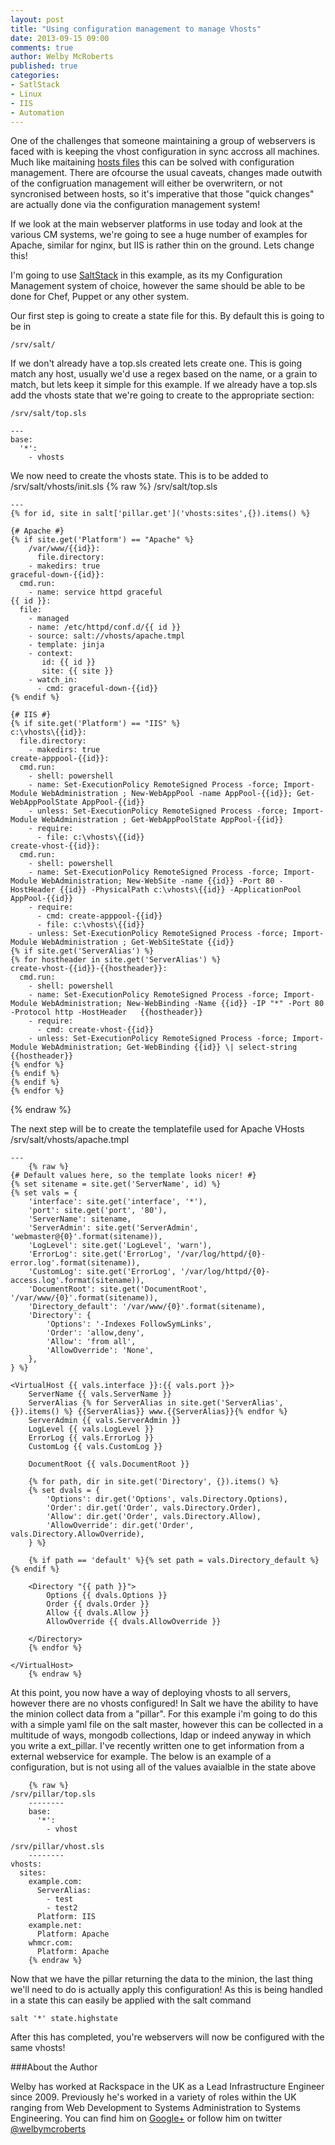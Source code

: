 ```yaml
---
layout: post
title: "Using configuration management to manage Vhosts"
date: 2013-09-15 09:00
comments: true
author: Welby McRoberts
published: true
categories: 
- SatlStack
- Linux
- IIS
- Automation
---
```


One of the challenges that someone maintaining a group of webservers is faced with is keeping the vhost configuration in sync accross all machines. Much like maitaining [hosts files](http://developer.rackspace.com/blog/chef-creating-dynamic-host-files.html) this can be solved with configuration management. There are ofcourse the usual caveats, changes made outwith of the configruation management will either be overwritern, or not syncronised between hosts, so it's imperative that those "quick changes" are actually done via the configuration management system!

If we look at the main webserver platforms in use today and look at the various CM systems, we're going to see a huge number of examples for Apache, similar for nginx, but IIS is rather thin on the ground. Lets change this!

I'm going to use [SaltStack](http://www.saltstack.com/) in this example, as its my Configuration Management system of choice, however the same should be able to be done for Chef, Puppet or any other system.<!--More-->

Our first step is going to create a state file for this. By default this is going to be in 

	/srv/salt/

If we don't already have a top.sls created lets create one. This is going match any host, usually we'd use a regex based on the name, or a grain to match, but lets keep it simple for this example. If we already have a top.sls add the vhosts state that we're going to create to the appropriate section:

	/srv/salt/top.sls

	---
	base:
	  '*':
	    - vhosts



We now need to create the vhosts state. This is to be added to /srv/salt/vhosts/init.sls
{% raw %}
	/srv/salt/top.sls

	---
	{% for id, site in salt['pillar.get']('vhosts:sites',{}).items() %}
	
	{# Apache #}
	{% if site.get('Platform') == "Apache" %}
        /var/www/{{id}}:
          file.directory:
	    - makedirs: true
	graceful-down-{{id}}:
	  cmd.run:
	    - name: service httpd graceful
	{{ id }}:
	  file:
	    - managed
	    - name: /etc/httpd/conf.d/{{ id }}
	    - source: salt://vhosts/apache.tmpl
	    - template: jinja
	    - context:
	       id: {{ id }}
	       site: {{ site }}
	    - watch_in:
	      - cmd: graceful-down-{{id}}
	{% endif %}
	
	{# IIS #}
	{% if site.get('Platform') == "IIS" %}
	c:\vhosts\{{id}}:
	  file.directory:
	    - makedirs: true
	create-apppool-{{id}}:
	  cmd.run:
	    - shell: powershell
	    - name: Set-ExecutionPolicy RemoteSigned Process -force; Import-Module WebAdministration ; New-WebAppPool -name AppPool-{{id}}; Get-WebAppPoolState AppPool-{{id}}
	    - unless: Set-ExecutionPolicy RemoteSigned Process -force; Import-Module WebAdministration ; Get-WebAppPoolState AppPool-{{id}}
	    - require:
	      - file: c:\vhosts\{{id}}
	create-vhost-{{id}}:
	  cmd.run:
	    - shell: powershell
	    - name: Set-ExecutionPolicy RemoteSigned Process -force; Import-Module WebAdministration; New-WebSite -name {{id}} -Port 80 -HostHeader {{id}} -PhysicalPath c:\vhosts\{{id}} -ApplicationPool AppPool-{{id}}
	    - require:
	      - cmd: create-apppool-{{id}}
	      - file: c:\vhosts\{{id}}
	    - unless: Set-ExecutionPolicy RemoteSigned Process -force; Import-Module WebAdministration ; Get-WebSiteState {{id}}
	{% if site.get('ServerAlias') %}
	{% for hostheader in site.get('ServerAlias') %}
	create-vhost-{{id}}-{{hostheader}}:
	  cmd.run:
	    - shell: powershell
	    - name: Set-ExecutionPolicy RemoteSigned Process -force; Import-Module WebAdministration; New-WebBinding -Name {{id}} -IP "*" -Port 80 -Protocol http -HostHeader 	{{hostheader}}
	    - require:
	      - cmd: create-vhost-{{id}}
	    - unless: Set-ExecutionPolicy RemoteSigned Process -force; Import-Module WebAdministration; Get-WebBinding {{id}} \| select-string {{hostheader}}
	{% endfor %}
	{% endif %}
	{% endif %}
	{% endfor %}
{% endraw %}



The next step will be to create the templatefile used for Apache VHosts
	/srv/salt/vhosts/apache.tmpl

	---
        {% raw %}
	{# Default values here, so the template looks nicer! #}
	{% set sitename = site.get('ServerName', id) %}
	{% set vals = {
	    'interface': site.get('interface', '*'),
	    'port': site.get('port', '80'),
	    'ServerName': sitename,
	    'ServerAdmin': site.get('ServerAdmin', 'webmaster@{0}'.format(sitename)),
	    'LogLevel': site.get('LogLevel', 'warn'),
	    'ErrorLog': site.get('ErrorLog', '/var/log/httpd/{0}-error.log'.format(sitename)),
	    'CustomLog': site.get('ErrorLog', '/var/log/httpd/{0}-access.log'.format(sitename)),
	    'DocumentRoot': site.get('DocumentRoot', '/var/www/{0}'.format(sitename)),
	    'Directory_default': '/var/www/{0}'.format(sitename),
	    'Directory': {
	        'Options': '-Indexes FollowSymLinks',
	        'Order': 'allow,deny',
	        'Allow': 'from all',
	        'AllowOverride': 'None',
	    },
	} %}
	
	<VirtualHost {{ vals.interface }}:{{ vals.port }}>
	    ServerName {{ vals.ServerName }}
	    ServerAlias {% for ServerAlias in site.get('ServerAlias', {}).items() %} {{ServerAlias}} www.{{ServerAlias}}{% endfor %}
	    ServerAdmin {{ vals.ServerAdmin }}
	    LogLevel {{ vals.LogLevel }}
	    ErrorLog {{ vals.ErrorLog }}
	    CustomLog {{ vals.CustomLog }}
	
	    DocumentRoot {{ vals.DocumentRoot }}
	
	    {% for path, dir in site.get('Directory', {}).items() %}
	    {% set dvals = {
	        'Options': dir.get('Options', vals.Directory.Options),
	        'Order': dir.get('Order', vals.Directory.Order),
	        'Allow': dir.get('Order', vals.Directory.Allow),
	        'AllowOverride': dir.get('Order', vals.Directory.AllowOverride),
	    } %}
	
	    {% if path == 'default' %}{% set path = vals.Directory_default %}{% endif %}
	
	    <Directory "{{ path }}">
	        Options {{ dvals.Options }}
	        Order {{ dvals.Order }}
	        Allow {{ dvals.Allow }}
	        AllowOverride {{ dvals.AllowOverride }}
	
	    </Directory>
	    {% endfor %}
	
	</VirtualHost>
        {% endraw %}

At this point, you now have a way of deploying vhosts to all servers, however there are no vhosts configured! In Salt we have the ability to have the minion collect data from  a "pillar". For this example i'm going to do this with a simple yaml file on the salt master, however this can be collected in a multitude of ways, mongodb collections, ldap or indeed anyway in which you write a ext_pillar. I've recently written one to get information from a external webservice for example. The below is an example of a configuration, but is not using all of the values avaialble in the state above

        {% raw %}
	/srv/pillar/top.sls
        --------
        base:
          '*':
            - vhost

	/srv/pillar/vhost.sls
        --------
	vhosts:
	  sites:
	    example.com:
	      ServerAlias:
	        - test
	        - test2
	      Platform: IIS
	    example.net:
	      Platform: Apache
	    whmcr.com:
	      Platform: Apache
        {% endraw %}

Now that we have the pillar returning the data to the minion, the last thing we'll need to do is actually apply this configuration! As this is being handled in a state this can easily be applied with the salt command

	salt '*' state.highstate


After this has completed, you're webservers will now be configured with the same vhosts!




###About the Author

Welby has worked at Rackspace in the UK as a Lead Infrastructure Engineer since 2009. Previously he's worked in a variety of roles within the UK ranging from Web Development to Systems Administration to Systems Engineering. You can find him on [Google+](https://plus.google.com/116366454309947618934/) or follow him on twitter [@welbymcroberts](https://twitter.com/welbymcroberts)

